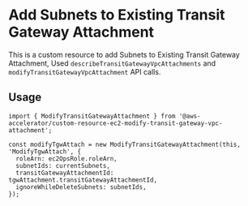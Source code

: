 # Add Subnets to Existing Transit Gateway Attachment

This is a custom resource to add Subnets to Existing Transit Gateway Attachment,  Used `describeTransitGatewayVpcAttachments` and `modifyTransitGatewayVpcAttachment` API calls.

## Usage

    import { ModifyTransitGatewayAttachment } from '@aws-accelerator/custom-resource-ec2-modify-transit-gateway-vpc-attachment';

    const modifyTgwAttach = new ModifyTransitGatewayAttachment(this, 'ModifyTgwAttach', {
      roleArn: ec2OpsRole.roleArn,
      subnetIds: currentSubnets,
      transitGatewayAttachmentId: tgwAttachment.transitGatewayAttachmentId,
      ignoreWhileDeleteSubnets: subnetIds,
    });

